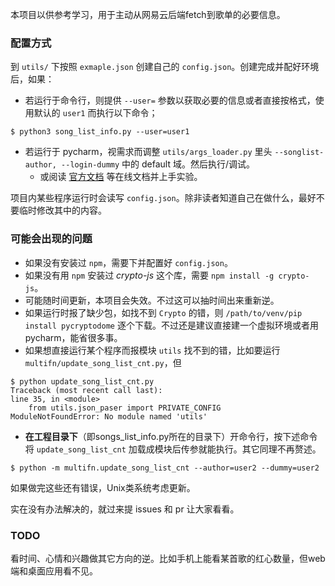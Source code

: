本项目以供参考学习，用于主动从网易云后端fetch到歌单的必要信息。

### 配置方式

到 `utils/` 下按照 `exmaple.json` 创建自己的 `config.json`。创建完成并配好环境后，如果：

- 若运行于命令行，则提供 `--user=` 参数以获取必要的信息或者直接按格式，使用默认的 `user1` 而执行以下命令；

```shell
$ python3 song_list_info.py --user=user1
```

- 若运行于 pycharm，视需求而调整 `utils/args_loader.py` 里头 `--songlist-author, --login-dummy` 中的 default 域。然后执行/调试。
    - 或阅读 [官方文档](https://docs.python.org/3/library/argparse.html#parents) 等在线文档并上手实验。

项目内某些程序运行时会读写 `config.json`。除非读者知道自己在做什么，最好不要临时修改其中的内容。

### 可能会出现的问题

- 如果没有安装过 `npm`，需要下并配置好 `config.json`。
- 如果没有用 `npm` 安装过 _crypto-js_ 这个库，需要 `npm install -g crypto-js`。
- 可能随时间更新，本项目会失效。不过这可以抽时间出来重新逆。
- 如果运行时报了缺少包，如找不到 `Crypto` 的错，则 `/path/to/venv/pip install pycryptodome` 逐个下载。不过还是建议直接建一个虚拟环境或者用 pycharm，能省很多事。
- 如果想直接运行某个程序而报模块 `utils` 找不到的错，比如要运行 `multifn/update_song_list_cnt.py`，但

```shell
$ python update_song_list_cnt.py
Traceback (most recent call last):
line 35, in <module>
    from utils.json_paser import PRIVATE_CONFIG
ModuleNotFoundError: No module named 'utils'
```
  - **在工程目录下**（即songs_list_info.py所在的目录下）开命令行，按下述命令将 `update_song_list_cnt` 加载成模块后传参就能执行。其它同理不再赘述。
```shell
$ python -m multifn.update_song_list_cnt --author=user2 --dummy=user2
```

如果做完这些还有错误，Unix类系统考虑更新。

实在没有办法解决的，就过来提 issues 和 pr 让大家看看。

### TODO

看时间、心情和兴趣做其它方向的逆。比如手机上能看某首歌的红心数量，但web端和桌面应用看不见。
